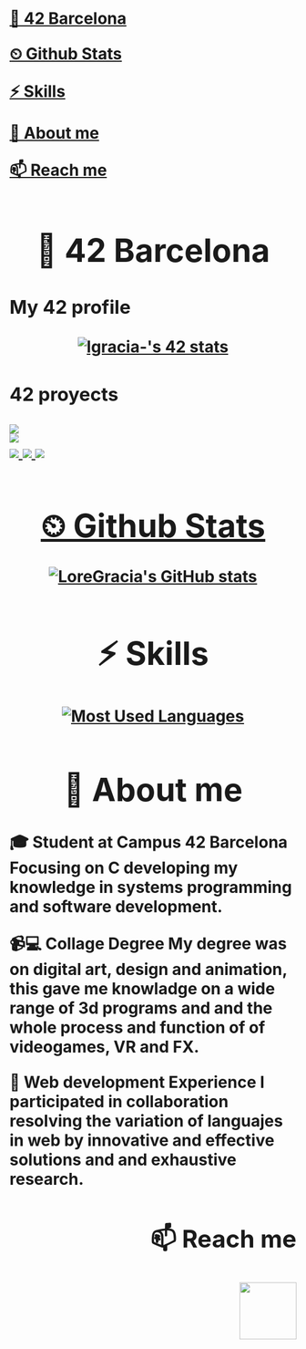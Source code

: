 <div align="right">
    <h1 align="left">
  
[🌱 42 Barcelona](-<h1>-🌱-42-Barcelona</h1>-)

[⏲ Github Stats](-<h1>-⏲-Github-Stats</h1>-)

[⚡ Skills](-<h1>⚡-Skills</h1>-)

[👀 About me](-<h1>-👀-About-me</h1>-)  

[📫 Reach me](-<h2>-📫-Reach-me</h2>-)

<div align="center">
    <h1>🌱 42 Barcelona</h1> 
  <h3 align="left">My 42 profile</h3>
           <a href="https://github.com/oakoudad/badge42"><img src="https://badge.mediaplus.ma/kettlebells/lgracia-" alt="lgracia-'s 42 stats" /></a>
  <h3 align="left">42 proyects</h3>
  
  <div align="left">
        <a href="https://github.com/LoreGracia/42/tree/main/Reload"><img src="https://img.shields.io/badge/reload-100%25-lightgreen?style=for-the-badge&labelColor=black"><a href="https://shields.io"/>
  <div align="left">
        <a href="https://github.com/LoreGracia/42/tree/main/Libft"><img src="https://img.shields.io/badge/libft-125%25-greenyellow?style=for-the-badge&labelColor=black"><a href="https://shields.io"/>
  <div align="left">
        <a href="https://github.com/LoreGracia/42/tree/main/Printf"><img src="https://img.shields.io/badge/printf-100%25-lightgreen?style=for-the-badge&labelColor=black"><a href="https://shields.io"/>
        <a href="https://github.com/LoreGracia/42/tree/main/Get_next_line"><img src="https://img.shields.io/badge/get_next_line-125%25-greenyellow?style=for-the-badge&labelColor=black"><a href="https://shields.io"/>
        <a href="https://github.com/LoreGracia/42/tree/main/B2B"><img src="https://img.shields.io/badge/born_to_be_root-125%25-greenyellow?style=for-the-badge&labelColor=black"><a href="https://shields.io"/>
    
<div align="center">
     <h1>⏲ Github Stats</h1>
  
  [![LoreGracia's GitHub stats](https://github-readme-stats.vercel.app/api?username=LoreGracia&show_icons=true&theme=highcontrast)](https://github.com/anuraghazra/github-readme-stats) 

<div align="center">
    <h1>⚡ Skills</h1>
  
 [![Most Used Languages](https://github-readme-stats.vercel.app/api/top-langs/?username=LoreGracia&layout=compact&theme=highcontrast&hide=language3,language4)](https://github.com/anuraghazra/github-readme-stats)
<div align="left">
    <h1 align="center">👀 About me</h1>
  🎓 Student at Campus 42 Barcelona
Focusing on C developing my knowledge in systems programming and software development.

📹💻 Collage Degree 
My degree was on digital art, design and animation, this gave me knowladge on a wide range of 3d programs and and the whole process and function of of videogames, VR and FX.

🔧 Web development Experience
I participated in collaboration resolving the variation of languajes in web by innovative and effective solutions and and exhaustive research.

 <div align="right">
    <h2>📫 Reach me</h2>
   <a href="https://www.linkedin.com/in/lorena-gracia-001b01265"><img src="https://www.seoinnova.es/wp-content/uploads/2023/09/linkedin.png" width="100"/>



<!---
LoreGracia/LoreGracia is a ✨ special ✨ repository because its `README.md` (this file) appears on your GitHub profile.
You can click the Preview link to take a look at your changes.
--->
